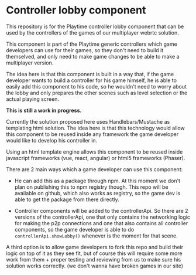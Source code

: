 # Controller lobby component

This repository is for the Playtime controller lobby component that can be used by the controllers of the games of our multiplayer webrtc solution.

This component is part of the Playtime generic controllers which game developers can use for their games, so they don't need to build it themselved, and only need to make game changes to be able to make a multiplayer version.

The idea here is that this component is built in a way that, if the game developer wants to build a controller for his game himself, he is able to easily add this component to his code, so he wouldn't need to worry about the lobby and only prepares the other scenes such as level selection or the actual playing screen. 

**This is still a work in progress.**

Currently the solution proposed here uses Handlebars/Mustache as templating html solution. The idea here is that this technology would allow this component to be reused inside any framework the game developer would like to develop his controller in.

Using an html template engine allows this component to be reused inside javascript frameworks (vue, react, angular) or html5 frameworks (Phaser).

There are 2 main ways which a game developer can use this component:

- He can add this as a package through npm. At this moment we don't plan on publishing this to npm registry though. This repo will be available on github, which also works as registry, so the game dev is able to get the package from there directly.

- Controller components will be added to the controllerApi. So there are 2 versions of the controllerApi, one that only contains the networking logic for making the p2p connections and one that also contains all controller components, so the game developer is able to do `controllerApi.showLobby()` whenever is the moment for that scene.

A third option is to allow game developers to fork this repo and build their logic on top of it as they see fit, but of course this will require some more work from them + proper testing and reviewing from us to make sure his solution works correctly. (we don't wanna have broken games in our site) 
